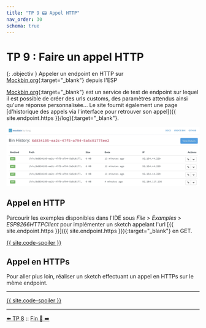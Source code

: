 ```yaml
---
title: "TP 9 📟 Appel HTTP"
nav_order: 30
schema: true
---
```


# TP 9 : Faire un appel HTTP

{: .objectiv }
Appeler un endpoint en HTTP sur [Mockbin.org](https://mockbin.org/){:target="_blank"} depuis l'ESP

[Mockbin.org](https://mockbin.org/){:target="_blank"}  est un service de test de endpoint sur lequel il est possible de créer des urls customs, des paramètres attendus ainsi qu'une réponse personnalisée... Le site fournit également une page [d'historique des appels via l'interface pour retrouver son appel]({{ site.endpoint.https }}/log){:target="_blank"}.

![historique](resources/tp10-historique.jpg)

## Appel en HTTP
Parcourir les exemples disponibles dans l'IDE sous _File_ > _Examples_ > _ESP8266HTTPClient_ pour implémenter un sketch appelant l'url [{{ site.endpoint.https }}]({{ site.endpoint.https }}){:target="_blank"} en GET.

[{{ site.code-spoiler }}](tp9_code.md#appel-en-http)

## Appel en HTTPs

Pour aller plus loin, réaliser un sketch effectuant un appel en HTTPs sur le même endpoint.

----
[{{ site.code-spoiler }}](tp9_code.md#appel-en-https)

----
[⬅️ TP 8](tp8.md) :: [Fin 🎉 ➡️](z-fin.md)
